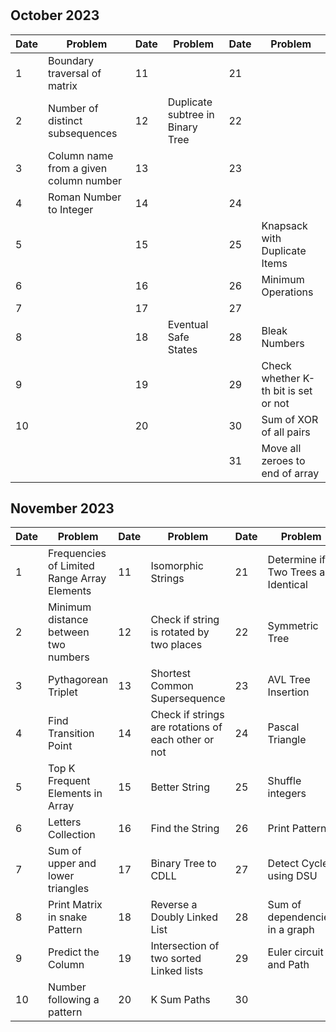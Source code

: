 #

## October 2023

| Date | Problem                                | Date | Problem                          | Date | Problem                              |
| ---- | -------------------------------------- | ---- | -------------------------------- | ---- | ------------------------------------ |
| 1    | Boundary traversal of matrix           | 11   |                                  | 21   |                                      |
| 2    | Number of distinct subsequences        | 12   | Duplicate subtree in Binary Tree | 22   |                                      |
| 3    | Column name from a given column number | 13   |                                  | 23   |                                      |
| 4    | Roman Number to Integer                | 14   |                                  | 24   |                                      |
| 5    |                                        | 15   |                                  | 25   | Knapsack with Duplicate Items        |
| 6    |                                        | 16   |                                  | 26   | Minimum Operations                   |
| 7    |                                        | 17   |                                  | 27   |                                      |
| 8    |                                        | 18   | Eventual Safe States             | 28   | Bleak Numbers                        |
| 9    |                                        | 19   |                                  | 29   | Check whether K-th bit is set or not |
| 10   |                                        | 20   |                                  | 30   | Sum of XOR of all pairs              |
|      |                                        |      |                                  | 31   | Move all zeroes to end of array      |

## November 2023

| Date | Problem                                     | Date | Problem                                             | Date | Problem                              |
| ---- | ------------------------------------------- | ---- | --------------------------------------------------- | ---- | ------------------------------------ |
| 1    | Frequencies of Limited Range Array Elements | 11   | Isomorphic Strings                                  | 21   | Determine if Two Trees are Identical |
| 2    | Minimum distance between two numbers        | 12   | Check if string is rotated by two places            | 22   | Symmetric Tree                       |
| 3    | Pythagorean Triplet                         | 13   | Shortest Common Supersequence                       | 23   | AVL Tree Insertion                   |
| 4    | Find Transition Point                       | 14   | Check if strings are rotations of each other or not | 24   | Pascal Triangle                      |
| 5    | Top K Frequent Elements in Array            | 15   | Better String                                       | 25   | Shuffle integers                     |
| 6    | Letters Collection                          | 16   | Find the String                                     | 26   | Print Pattern                        |
| 7    | Sum of upper and lower triangles            | 17   | Binary Tree to CDLL                                 | 27   | Detect Cycle using DSU               |
| 8    | Print Matrix in snake Pattern               | 18   | Reverse a Doubly Linked List                        | 28   | Sum of dependencies in a graph       |
| 9    | Predict the Column                          | 19   | Intersection of two sorted Linked lists             | 29   | Euler circuit and Path               |
| 10   | Number following a pattern                  | 20   | K Sum Paths                                         | 30   |                                      |
